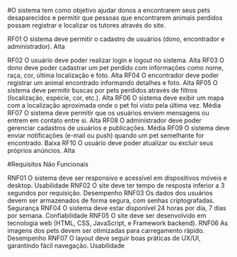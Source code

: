 #O sistema tem como objetivo ajudar donos a encontrarem seus pets desaparecidos e permitir que pessoas que encontrarem animais perdidos possam registrar e localizar os tutores através do site.

RF01	O sistema deve permitir o cadastro de usuários (dono, encontrador e administrador).	Alta

RF02	O usuário deve poder realizar login e logout no sistema.	Alta
RF03	O dono deve poder cadastrar um pet perdido com informações como nome, raça, cor, última localização e foto.	Alta
RF04	O encontrador deve poder registrar um animal encontrado informando detalhes e foto.	Alta
RF05	O sistema deve permitir buscas por pets perdidos através de filtros (localização, espécie, cor, etc.).	Alta
RF06	O sistema deve exibir um mapa com a localização aproximada onde o pet foi visto pela última vez.	Média
RF07	O sistema deve permitir que os usuários enviem mensagens ou entrem em contato entre si.	Alta
RF08	O administrador deve poder gerenciar cadastros de usuários e publicações.	Média
RF09	O sistema deve enviar notificações (e-mail ou push) quando um pet semelhante for encontrado.	Baixa
RF10	O usuário deve poder atualizar ou excluir seus próprios anúncios.	Alta

 #Requisitos Não Funcionais

RNF01	O sistema deve ser responsivo e acessível em dispositivos móveis e desktop.	Usabilidade
RNF02	O site deve ter tempo de resposta inferior a 3 segundos por requisição.	Desempenho
RNF03	Os dados dos usuários devem ser armazenados de forma segura, com senhas criptografadas.	Segurança
RNF04	O sistema deve estar disponível 24 horas por dia, 7 dias por semana.	Confiabilidade
RNF05	O site deve ser desenvolvido em tecnologia web (HTML, CSS, JavaScript, e Framework backend).
RNF06	As imagens dos pets devem ser otimizadas para carregamento rápido.	Desempenho
RNF07	O layout deve seguir boas práticas de UX/UI, garantindo fácil navegação.	Usabilidade
